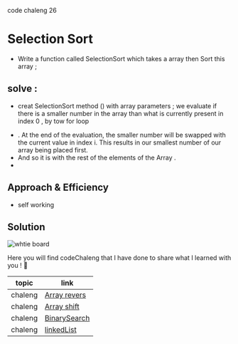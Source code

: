  code chaleng 26

 # Selection Sort
 
<!-- Short summary or background information -->
* Write a function called SelectionSort which takes a array then Sort this array  ;
  
 
 ## solve :

- creat  SelectionSort method () with array parameters ;
we evaluate if there is a smaller number in the array than what is currently present in index 0 ,
by tow for loop 
* . At the end of the evaluation, the smaller number will be swapped with the current value in index i. This results in our smallest number of our array being placed first.
* And so it is with the rest of the elements of the Array .
* 
## Approach & Efficiency
<!-- What approach did you take? Why? What is the Big O space/time for this approach? -->
 * self working

## Solution
<!-- Embedded whiteboard image -->
![whtie board]()

Here you will find codeChaleng that I have done  to share what I learned with you ! 💙

 topic          | link  |
| ------------- | ------------- |
| chaleng |[Array revers](chalenges/ArrayReverse.java)  |
| chaleng |[Array shift](chalenges/ArrayShift.java)  |
| chaleng |[BinarySearch](chalenges/BinarySearch.java)  |
| chaleng |[linkedList](chalenges/LinkedList.java)  |
